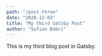 ```yaml
---
path: "/post-three"
date: "2020-12-03"
title: "My third Gatsby Post"
author: "Sufian Babri"
---
```


This is my third blog post in Gatsby.
